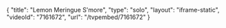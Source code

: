 {
    "title": "Lemon Meringue S'more",
    "type": "solo",
    "layout": "iframe-static",
    "videoId": "7161672",
    "url": "\/tvpembed\/7161672"
}